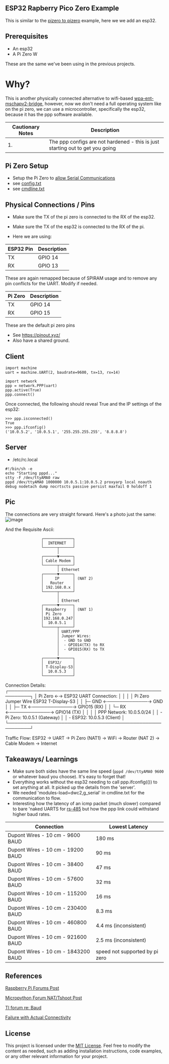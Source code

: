 ## ESP32 Rapberry Pico Zero  Example
This is similar to the  [pizero to pizero](https://github.com/jouellnyc/UART/tree/main/pizero_pizero_ppp) example, here we we add an esp32.

## Prerequisites

- An esp32
- A Pi Zero W

These are the same we've been using in the previous projects.
 

# Why? 

This is another physically connected alternative to wifi-based [wpa-ent-mschapv2-bridge](https://github.com/jouellnyc/wpa-ent-mschapv2-bridge), however, now we don't need a full operating system like on the pi zero, we can use a microcontroller, specifically the esp32, because it has the  ppp software available.


| Cautionary Notes | Description                                             |
|-----------------|---------------------------------------------------------|
| 1. | The ppp configs are not hardened - this is just starting out to get you going|

## Pi Zero Setup
- Setup the Pi Zero to [allow Serial Communications](https://learn.adafruit.com/raspberry-pi-zero-creation/enable-uart)
- see [config.txt](config.txt)
- see [cmdline.txt](cmdline.txt)

## Physical Connections / Pins 

- Make sure the TX of the pi zero is connected to the RX of the esp32. 
- Make sure the TX of the esp32  is connected to the RX of the pi. 

- Here we are using:

| ESP32 Pin | Description |
|---|---|
| TX | GPIO 14 |
| RX | GPIO 13 |

These are again remapped because of SPIRAM usage and to remove any pin conflicts for the UART. Modify if needed. 

| Pi Zero | Description |
|---|---|
| TX | GPIO 14 |
| RX | GPIO 15 |

These are the default pi zero pins

- See https://pinout.xyz/
- Also have a shared ground.


## Client 

```
import machine
uart = machine.UART(2, baudrate=9600, tx=13, rx=14)

import network
ppp = network.PPP(uart)
ppp.active(True)
ppp.connect()
```

Once connected, the following should reveal True and the IP settings of the esp32:
```
>>> ppp.isconnected()
True
>>> ppp.ifconfig()
('10.0.5.2', '10.0.5.1', '255.255.255.255', '8.8.8.8')
```


## Server

- /etc/rc.local

```
#!/bin/sh -e
echo "Starting pppd..."
stty -F /dev/ttyAMA0 raw
pppd /dev/ttyAMA0 1000000 10.0.5.1:10.0.5.2 proxyarp local noauth debug nodetach dump nocrtscts passive persist maxfail 0 holdoff 1

```


## Pic
The connections are very straight forward. Here's a photo just the same:
![image](https://github.com/jouellnyc/UART/assets/32470508/ef3294ae-32ff-4389-a5f1-02386e8969a1)

And the Requisite Ascii:

                    ┌─────────────┐
                    │  INTERNET   │
                    └──────┬──────┘
                           │
                    ┌──────▼──────┐
                    │ Cable Modem │
                    └──────┬──────┘
                           │ Ethernet
                    ┌──────▼──────┐
                    │     IP      │ (NAT 2)
                    │   Router    │
                    │ 192.168.0.x │
                    └──────┬──────┘
                           │ 
                           │ Ethernet
                    ┌──────▼──────┐
                    │ Raspberry   │ (NAT 1)
                    │ Pi Zero     │
                    │192.168.0.247│
                    │  10.0.5.1   │
                    └──────┬──────┘
                           │ UART/PPP
                           │ Jumper Wires:
                           │  - GND to GND
                           │  - GPIO14(TX) to RX
                           │  - GPIO15(RX) to TX
                           │
                    ┌──────▼──────┐
                    │  ESP32/     │
                    │ T-Display-S3│
                    │  10.0.5.3   │
                    └─────────────┘

Connection Details:
┌─────────────────────────────────────────────────────────┐
│ Pi Zero ←→ ESP32 UART Connection:                       │
│                                                         │
│ Pi Zero    Jumper Wire    ESP32 T-Display-S3           │
│ ├─ GND   ←─────────────→  GND                          │
│ ├─ TX    ←─────────────→  GPIO15 (RX)                  │
│ └─ RX    ←─────────────→  GPIO14 (TX)                  │
│                                                         │
│ PPP Network: 10.0.5.0/24                               │
│ - Pi Zero: 10.0.5.1 (Gateway)                          │
│ - ESP32:   10.0.5.3 (Client)                           │
└─────────────────────────────────────────────────────────┘

Traffic Flow:
ESP32 → UART → Pi Zero (NAT1) → WiFi → Router (NAT 2) → Cable Modem → Internet



## Takeaways/ Learnings
- Make sure both sides have the same line speed (`pppd /dev/ttyAMA0 9600` or whatever baud you choose). It's easy to forget that!
- Everything works without the esp32 needing to call ppp.ifconfig(()) to set anything at all. It picked up the details from the 'server'.
- We needed 'modules-load=dwc2,g_serial' in cmdline.txt for the communication to flow.
- Interesting how the latency of an icmp packet (much slower) compared to bare 'naked UARTS  for [rs-485](https://github.com/jouellnyc/UART/blob/main/esp32_rs485/README.md) but how the ppp link could withstand higher baud rates.

| Connection | Lowest Latency  |
|------------------------|----------------|
| Dupont Wires - 10 cm - 9600 BAUD   | 180 ms |
| Dupont Wires - 10 cm - 19200 BAUD | 90  ms |
| Dupont Wires - 10 cm - 38400 BAUD | 47  ms |
| Dupont Wires - 10 cm - 57600 BAUD | 32   ms |
| Dupont Wires - 10 cm - 115200 BAUD | 16  ms |
| Dupont Wires - 10 cm - 230400 BAUD | 8.3  ms |
| Dupont Wires - 10 cm - 460800 BAUD | 4.4  ms (inconsistent) |
| Dupont Wires - 10 cm - 921600 BAUD | 2.5  ms (inconsistent) |
| Dupont Wires - 10 cm - 1843200 BAUD | speed not supported by pi zero |


## References

[Raspberry Pi Forums Post](https://forums.raspberrypi.com/viewtopic.php?p=2227171)

[Micropython Forum NAT/Tshoot Post](https://github.com/orgs/micropython/discussions/14538)

[TI forum re: Baud](https://e2e.ti.com/support/microcontrollers/msp-low-power-microcontrollers-group/msp430/f/msp-low-power-microcontroller-forum/832781/ccs-msp430fr5994-what-is-the-max-uart-spi-baud-rates-using-only-dco)

[Failure with Actual Connectivity](https://github.com/orgs/micropython/discussions/15881)
 
## License
This project is licensed under the [MIT License](LICENSE).
Feel free to modify the content as needed, such as adding installation instructions, code examples, or any other relevant information for your project.
